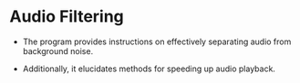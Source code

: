 # Audio Filtering

* The program provides instructions on effectively separating audio from background noise.

* Additionally, it elucidates methods for speeding up audio playback.